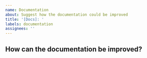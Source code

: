 ```yaml
---
name: Documentation
about: Suggest how the documentation could be improved
title: '[Docs]: '
labels: documentation
assignees: ''
---
```


## How can the documentation be improved?

